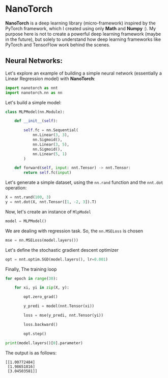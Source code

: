 # NanoTorch

**NanoTorch** is a deep learning library (micro-framework) inspired by the PyTorch framework, which 
I created using only **Math** and **Numpy** :). My purpose here is not to create a powerful deep 
learning framework (maybe in the future), but solely to understand how deep learning frameworks like PyTorch and TensorFlow work behind the scenes.

## Neural Networks:

Let's explore an example of building a simple neural network (essentially a Linear Regression model) with **NanoTorch**:

```python
import nanotorch as nnt
import nanotorch.nn as nn 
```

Let's build a simple model:

```python
class MLPModel(nn.Module):

    def __init__(self):

        self.fc = nn.Sequential(
            nn.Linear(3, 3),
            nn.Sigmoid(),
            nn.Linear(3, 5),
            nn.Sigmoid(), 
            nn.Linear(5, 1)
        )

    def forward(self, input: nnt.Tensor) -> nnt.Tensor:
        return self.fc(input)
```
Let's generate a simple dataset, using the `nn.rand` function and the `nnt.dot` operation:

```python
X = nnt.rand(100, 3)
y = nnt.dot(X, nnt.Tensor([1, -2, 3]).T)    
```

Now, let's create an instance of `MlpModel`
```python
model = MLPModel()
```

We are dealing with regression task. So, the `nn.MSELoss` is chosen

```python
mse = nn.MSELoss(model.layers())
```

Let's define the stochastic gradient descent optimizer

```python
opt = nnt.optim.SGD(model.layers(), lr=0.001)
```

Finally, The training loop

```python
for epoch in range(30):

    for xi, yi in zip(X, y):

        opt.zero_grad()

        y_predi = model(nnt.Tensor(xi))

        loss = mse(y_predi, nnt.Tensor(yi))

        loss.backward()

        opt.step()

print(model.layers()[0].parameter)
```

The output is as follows:

```
[[1.00772484]
 [1.98651816]
 [3.04503581]]
```
